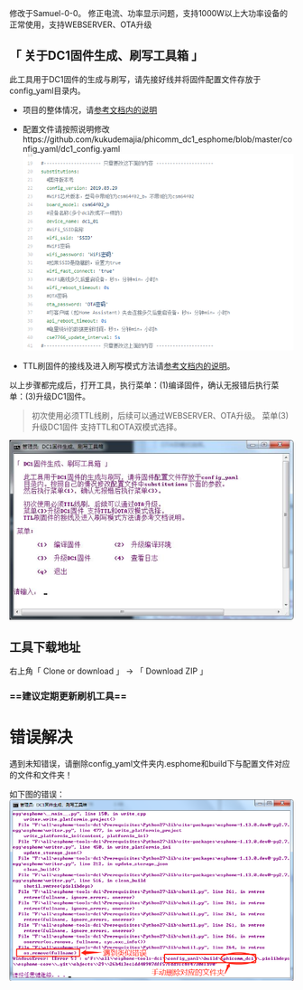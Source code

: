 修改于Samuel-0-0。
修正电流、功率显示问题，支持1000W以上大功率设备的正常使用，支持WEBSERVER、OTA升级

## 「 关于DC1固件生成、刷写工具箱 」

此工具用于DC1固件的生成与刷写，请先接好线并将固件配置文件存放于config_yaml目录内。

- 项目的整体情况，请[参考文档内的说明](https://github.com/Samuel-0-0/phicomm_dc1-esphome)
- 配置文件请按照说明修改https://github.com/kukudemajia/phicomm_dc1_esphome/blob/master/config_yaml/dc1_config.yaml
![image](https://github.com/kukudemajia/phicomm_dc1_esphome/blob/master/esphome_config.png?raw=true)

- TTL刷固件的接线及进入刷写模式方法请[参考文档内的说明](https://github.com/Samuel-0-0/phicomm_dc1-esphome/blob/master/cookbook)。


以上步骤都完成后，打开工具，执行菜单：(1)编译固件，确认无报错后执行菜单：(3)升级DC1固件。

> 初次使用必须TTL线刷，后续可以通过WEBSERVER、OTA升级。
> 菜单(3)升级DC1固件 支持TTL和OTA双模式选择。

![image](https://github.com/kukudemajia/phicomm_dc1_esphome/blob/master/%E5%B7%A5%E5%85%B7%E7%95%8C%E9%9D%A2%E6%88%AA%E5%9B%BE.jpg?raw=true)


## 工具下载地址

右上角「 Clone or download 」  →  「 Download  ZIP 」
### ==建议定期更新刷机工具==

# 错误解决
遇到未知错误，请删除config_yaml文件夹内.esphome和build下与配置文件对应的文件和文件夹！

如下图的错误：
![image](https://github.com/kukudemajia/phicomm_dc1_esphome/blob/master/%E7%BC%96%E8%AF%91%E9%94%99%E8%AF%AF%E8%AF%B4%E6%98%8E.png?raw=true)
